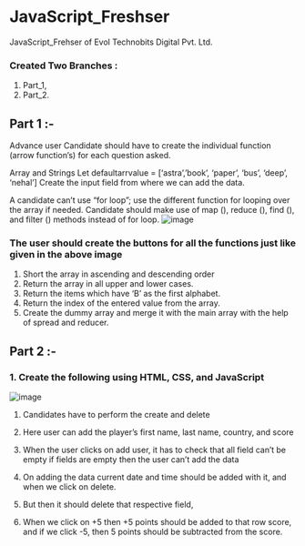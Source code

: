 # JavaScript_Freshser
JavaScript_Frehser of Evol Technobits Digital Pvt. Ltd.

### Created Two Branches :
1. Part_1,
2. Part_2.


## Part 1 :-
Advance user 
Candidate should have to create the individual function (arrow function’s) for each question asked.

Array and Strings 
Let defaultarrvalue = [‘astra’,’book’, ‘paper’, ‘bus’, ‘deep’, ‘nehal’]
Create the input field from where we can add the data.

A candidate can’t use “for loop”; use the different function for looping over the array if needed. Candidate should make use of map (), reduce (), find (), and filter () methods instead of for loop. 
 ![image](https://github.com/ProgrammingYatra/JavaScript_Freshser/assets/69069396/a59d153d-92a3-49ea-8c81-6cbe64c40af1)

### The user should create the buttons for all the functions just like given in the above image 
1)	Short the array in ascending and descending order
2)	Return the array in all upper and lower cases.
3)	Return the items which have ‘B’ as the first alphabet. 
4)	Return the index of the entered value from the array.
5)	 Create the dummy array and merge it with the main array with the help of spread and reducer.


## Part 2 :-
### 1.	Create the following using HTML, CSS, and JavaScript

 ![image](https://github.com/ProgrammingYatra/JavaScript_Freshser/assets/69069396/f2b07e87-6ebc-4676-b76c-5399d5a201ad)

1. Candidates have to perform the create and delete 
2. Here user can add the player’s first name, last name, country, and score 
3. When the user clicks on add user, it has to check that all field can’t be empty if fields are empty then the user can’t add the data 

4. On adding the data current date and time should be added with it, and when we click on delete. 
5. But then it should delete that respective field, 

6. When we click on +5 then +5 points should be added to that row score, and if we click -5, then 5 points should be subtracted from the score. 
 

